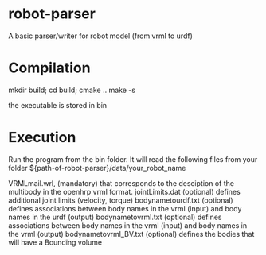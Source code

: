robot-parser
============

A basic parser/writer for robot model (from vrml to urdf)


Compilation
===========

mkdir build;
cd build;
cmake ..
make -s 

the executable is stored in bin


Execution
=========

Run the program from the bin folder.
It will read the following files from your folder ${path-of-robot-parser}/data/your_robot_name

VRMLmail.wrl,    	(mandatory) that corresponds to the desciption of the multibody in the openhrp vrml format.
jointLimits.dat  	(optional) defines additional joint limits (velocity, torque)
bodynametourdf.txt	(optional) defines associations between body names in the vrml (input) and body names in the urdf (output)
bodynametovrml.txt	(optional) defines associations between body names in the vrml (input) and body names in the vrml (output)
bodynametovrml_BV.txt	(optional) defines the bodies that will have a Bounding volume



